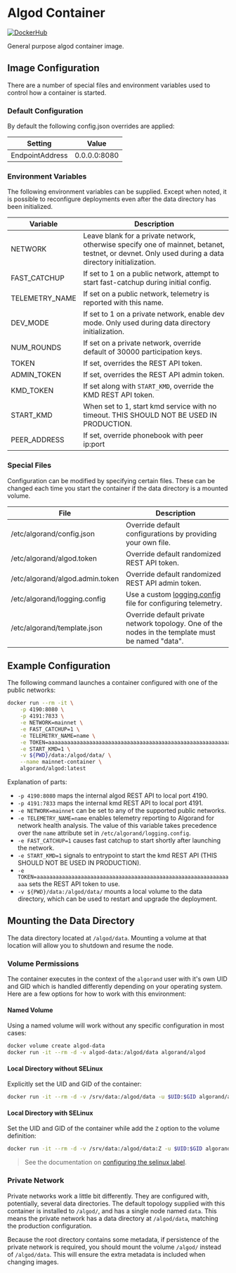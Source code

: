 # Algod Container

[![DockerHub](https://img.shields.io/badge/DockerHub-blue)](https://hub.docker.com/r/algorand/algod)

General purpose algod container image.

## Image Configuration

There are a number of special files and environment variables used to control how a container is started.

### Default Configuration

By default the following config.json overrides are applied:

| Setting | Value |
| ------- | ----- |
| EndpointAddress | 0.0.0.0:8080 |

### Environment Variables

The following environment variables can be supplied. Except when noted, it is possible to reconfigure deployments even after the data directory has been initialized.

| Variable | Description |
| -------- | ----------- |
| NETWORK       | Leave blank for a private network, otherwise specify one of mainnet, betanet, testnet, or devnet. Only used during a data directory initialization. |
| FAST_CATCHUP  | If set to 1 on a public network, attempt to start fast-catchup during initial config. |
| TELEMETRY_NAME| If set on a public network, telemetry is reported with this name. |
| DEV_MODE      | If set to 1 on a private network, enable dev mode. Only used during data directory initialization. |
| NUM_ROUNDS    | If set on a private network, override default of 30000 participation keys. |
| TOKEN         | If set, overrides the REST API token. |
| ADMIN_TOKEN   | If set, overrides the REST API admin token. |
| KMD_TOKEN | If set along with `START_KMD`, override the KMD REST API token. |
| START_KMD | When set to 1, start kmd service with no timeout. THIS SHOULD NOT BE USED IN PRODUCTION. |
| PEER_ADDRESS | If set, override phonebook with peer ip:port |

### Special Files

Configuration can be modified by specifying certain files. These can be changed each time you start the container if the data directory is a mounted volume.

| File | Description |
| ---- | ----------- |
| /etc/algorand/config.json | Override default configurations by providing your own file. |
| /etc/algorand/algod.token | Override default randomized REST API token. |
| /etc/algorand/algod.admin.token | Override default randomized REST API admin token. |
| /etc/algorand/logging.config | Use a custom [logging.config](https://developer.algorand.org/docs/run-a-node/reference/telemetry-config/#configuration) file for configuring telemetry. |
 | /etc/algorand/template.json | Override default private network topology. One of the nodes in the template must be named "data".| 

## Example Configuration

The following command launches a container configured with one of the public networks:

```bash
docker run --rm -it \
    -p 4190:8080 \
    -p 4191:7833 \
    -e NETWORK=mainnet \
    -e FAST_CATCHUP=1 \
    -e TELEMETRY_NAME=name \
    -e TOKEN=aaaaaaaaaaaaaaaaaaaaaaaaaaaaaaaaaaaaaaaaaaaaaaaaaaaaaaaaaaaaaaaa \
    -e START_KMD=1 \
    -v ${PWD}/data:/algod/data/ \
    --name mainnet-container \
    algorand/algod:latest
```

Explanation of parts:

* `-p 4190:8080` maps the internal algod REST API to local port 4190.
* `-p 4191:7833` maps the internal kmd REST API to local port 4191.
* `-e NETWORK=mainnet` can be set to any of the supported public networks.
* `-e TELEMETRY_NAME=name` enables telemetry reporting to Algorand for network health analysis. The value of this variable takes precedence over the `name` attribute set in `/etc/algorand/logging.config`.
* `-e FAST_CATCHUP=1` causes fast catchup to start shortly after launching the network.
* `-e START_KMD=1` signals to entrypoint to start the kmd REST API (THIS SHOULD NOT BE USED IN PRODUCTION).
* `-e TOKEN=aaaaaaaaaaaaaaaaaaaaaaaaaaaaaaaaaaaaaaaaaaaaaaaaaaaaaaaaaaaaaaaa` sets the REST API token to use.
* `-v ${PWD}/data:/algod/data/` mounts a local volume to the data directory, which can be used to restart and upgrade the deployment.

## Mounting the Data Directory

The data directory located at `/algod/data`. Mounting a volume at that location will allow you to shutdown and resume the node.

### Volume Permissions

The container executes in the context of the `algorand` user with it's own UID and GID which is handled differently depending on your operating system. Here are a few options for how to work with this environment:

#### Named Volume

Using a named volume will work without any specific configuration in most cases:

```bash
docker volume create algod-data
docker run -it --rm -d -v algod-data:/algod/data algorand/algod
```

#### Local Directory without SELinux

Explicitly set the UID and GID of the container:

```bash
docker run -it --rm -d -v /srv/data:/algod/data -u $UID:$GID algorand/algod
```

#### Local Directory with SELinux

Set the UID and GID of the container while add the `Z` option to the volume definition:

```bash
docker run -it --rm -d -v /srv/data:/algod/data:Z -u $UID:$GID algorand/algod
```

> See the documentation on [configuring the selinux label](https://docs.docker.com/storage/bind-mounts/#configure-the-selinux-label).

### Private Network

Private networks work a little bit differently. They are configured with, potentially, several data directories. The default topology supplied with this container is installed to `/algod/`, and has a single node named `data`. This means the private network has a data directory at `/algod/data`, matching the production configuration.

Because the root directory contains some metadata, if persistence of the private network is required, you should mount the volume `/algod/` instead of `/algod/data`. This will ensure the extra metadata is included when changing images.
